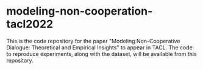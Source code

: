 # modeling-non-cooperation-tacl2022
This is the code repository for the paper "Modeling Non-Cooperative Dialogue: Theoretical and Empirical Insights" to appear in TACL. The code to reproduce experiments, along with the dataset, will be available from this repository.
